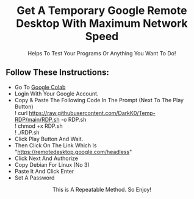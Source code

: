 <h1 align="center">Get A Temporary Google Remote Desktop With Maximum Network Speed</h1>
<p align="center">Helps To Test Your Programs Or Anything You Want To Do!</p>

## Follow These Instructions:
- Go To <a href="https://colab.research.google.com/#create=true">Google Colab</a>
- Login With Your Google Account.
- Copy & Paste The Following Code In The Prompt (Next To The Play Button)<br>! curl https://raw.githubusercontent.com/DarkK0/Temp-RDP/main/RDP.sh -o RDP.sh<br>! chmod +x RDP.sh<br>! ./RDP.sh
- Click Play Button And Wait.
- Then Click On The Link Which Is "https://remotedesktop.google.com/headless"
- Click Next And Authorize
- Copy Debian For Linux (No 3)
- Paste It And Click Enter
- Set A Password

<p align="center">This is A Repeatable Method. So Enjoy!</p>
